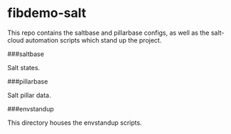 # fibdemo-salt

This repo contains the saltbase and pillarbase configs, as well as the salt-cloud automation scripts which stand up the project.

###saltbase

Salt states.

###pillarbase

Salt pillar data.

###envstandup

This directory houses the envstandup scripts.
